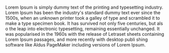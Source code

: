 Lorem Ipsum is simply dummy text of the printing and typesetting industry. Lorem Ipsum has
 been the industry's standard dummy text ever since the 1500s, when an unknown printer took a galley of 
 type and scrambled it to make a type specimen book. It has survived not only five centuries, but als
 o the leap into electronic typesetting, remaining essentially unchanged. It was popularised in the 1960s with 
 the release of Letraset sheets containing Lorem Ipsum passages, and more recently with desktop publi
shing software like Aldus PageMaker including versions of Lorem Ipsum. 